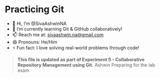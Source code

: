 # Practicing Git

- 👋 Hi, I’m @SivaAshwinNA  
- 🌱 I’m currently learning Git & GitHub collaboratively!  
- 📫 Reach me at: sivaashwin.na@gmail.com  
- 😄 Pronouns: He/Him  
- ⚡ Fun fact: I love solving real-world problems through code!  

> **This file is updated as part of Experiment 5 - Collaborative Repository Management using Git.**
Ashwin
Preparing for the lab exam